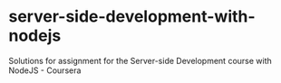 # server-side-development-with-nodejs
Solutions for assignment for the Server-side Development course with NodeJS - Coursera
